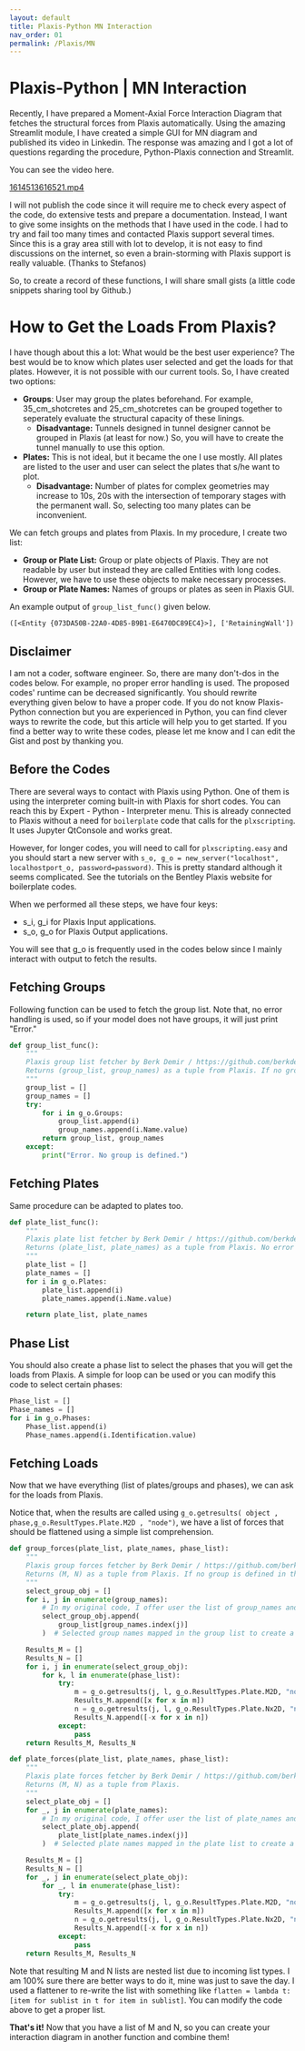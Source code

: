 ```yaml
---
layout: default
title: Plaxis-Python MN Interaction
nav_order: 01
permalink: /Plaxis/MN
---
```

# Plaxis-Python | MN Interaction

Recently, I have prepared a Moment-Axial Force Interaction Diagram that fetches the structural forces from Plaxis automatically. Using the amazing Streamlit module, I have created a simple GUI for MN diagram and published its video in Linkedin. The response was amazing and I got a lot of questions regarding the procedure, Python-Plaxis connection and Streamlit.

You can see the video here.

[1614513616521.mp4](images/Plaxis/1614513616521.mp4)

I will not publish the code since it will require me to check every aspect of the code, do extensive tests and prepare a documentation. Instead, I want to give some insights on the methods that I have used in the code. I had to try and fail too many times and contacted Plaxis support several times. Since this is a gray area still with lot to develop, it is not easy to find discussions on the internet, so even a brain-storming with Plaxis support is really valuable. (Thanks to Stefanos)

So, to create a record of these functions, I will share small gists (a little code snippets sharing tool by Github.)

# How to Get the Loads From Plaxis?

I have though about this a lot: What would be the best user experience? The best would be to know which plates user selected and get the loads for that plates. However, it is not possible with our current tools. So, I have created two options:

- **Groups**: User may group the plates beforehand. For example, 35_cm_shotcretes and 25_cm_shotcretes can be grouped together to seperately evaluate the structural capacity of these linings.
    - **Disadvantage:** Tunnels designed in tunnel designer cannot be grouped in Plaxis (at least for now.) So, you will have to create the tunnel manually to use this option.
- **Plates:** This is not ideal, but it became the one I use mostly. All plates are listed to the user and user can select the plates that s/he want to plot.
    - **Disadvantage:** Number of plates for complex geometries may increase to 10s, 20s with the intersection of temporary stages with the permanent wall. So, selecting too many plates can be inconvenient.

We can fetch groups and plates from Plaxis. In my procedure, I create two list:

- **Group or Plate List:** Group or plate objects of Plaxis. They are not readable by user but instead they are called Entities with long codes. However, we have to use these objects to make necessary processes.
- **Group or Plate Names:** Names of groups or plates as seen in Plaxis GUI.

An example output of `group_list_func()` given below.

`([<Entity {073DA50B-22A0-4D85-B9B1-E6470DC89EC4}>], ['RetainingWall'])`

## Disclaimer

I am not a coder, software engineer. So, there are many don't-dos in the codes below. For example, no proper error handling is used. The proposed codes' runtime can be decreased significantly. You should rewrite everything given below to have a proper code. If you do not know Plaxis-Python connection but you are experienced in Python, you can find clever ways to rewrite the code, but this article will help you to get started. If you find a better way to write these codes, please let me know and I can edit the Gist and post by thanking you.

## Before the Codes

There are several ways to contact with Plaxis using Python. One of them is using the interpreter coming built-in with Plaxis for short codes. You can reach this by Expert - Python - Interpreter menu. This is already connected to Plaxis without a need for `boilerplate` code that calls for the `plxscripting`. It uses Jupyter QtConsole and works great.

However, for longer codes, you will need to call for `plxscripting.easy` and you should start a new server with `s_o, g_o = new_server("localhost", localhostport_o, password=password)`. This is pretty standard although it seems complicated. See the tutorials on the Bentley Plaxis website for boilerplate codes.

When we performed all these steps, we have four keys:

- s_i, g_i for Plaxis Input applications.
- s_o, g_o for Plaxis Output applications.

You will see that g_o is frequently used in the codes below since I mainly interact with output to fetch the results.

## Fetching Groups

Following function can be used to fetch the group list. Note that, no error handling is used, so if your model does not have groups, it will just print "Error."

```python
def group_list_func():
    """
    Plaxis group list fetcher by Berk Demir / https://github.com/berkdemir
    Returns (group_list, group_names) as a tuple from Plaxis. If no group is defined in the model, it will print an error and will not return a value.
    """
    group_list = []
    group_names = []
    try:
        for i in g_o.Groups:
            group_list.append(i)
            group_names.append(i.Name.value)
        return group_list, group_names
    except:
        print("Error. No group is defined.")
```

## Fetching Plates

Same procedure can be adapted to plates too.

```python
def plate_list_func():
    """
    Plaxis plate list fetcher by Berk Demir / https://github.com/berkdemir
    Returns (plate_list, plate_names) as a tuple from Plaxis. No error handling is present assuming user will not run the function without plates present in the model.
    """
    plate_list = []
    plate_names = []
    for i in g_o.Plates:
        plate_list.append(i)
        plate_names.append(i.Name.value)

    return plate_list, plate_names
```

## Phase List

You should also create a phase list to select the phases that you will get the loads from Plaxis. A simple for loop can be used or you can modify this code to select certain phases:

```python
Phase_list = []
Phase_names = []
for i in g_o.Phases:
    Phase_list.append(i)
    Phase_names.append(i.Identification.value)

```

## Fetching Loads

Now that we have everything (list of plates/groups and phases), we can ask for the loads from Plaxis.

Notice that, when the results are called using `g_o.getresults( object , phase,g_o.ResultTypes.Plate.M2D , "node")`, we have a list of forces that should be flattened using a simple list comprehension.

```python
def group_forces(plate_list, plate_names, phase_list):
    """
    Plaxis group forces fetcher by Berk Demir / https://github.com/berkdemir
    Returns (M, N) as a tuple from Plaxis. If no group is defined in the model, it will return None.
    """
    select_group_obj = []
    for i, j in enumerate(group_names):
        # In my original code, I offer user the list of group_names and user select the groups. Returned selected_group_names is used to enumerate here. This is why code is structured the way it is.
        select_group_obj.append(
            group_list[group_names.index(j)]
        )  # Selected group names mapped in the group list to create a list of Plaxis objects.

    Results_M = []
    Results_N = []
    for i, j in enumerate(select_group_obj):
        for k, l in enumerate(phase_list):
            try:
                m = g_o.getresults(j, l, g_o.ResultTypes.Plate.M2D, "node")
                Results_M.append([x for x in m])
                n = g_o.getresults(j, l, g_o.ResultTypes.Plate.Nx2D, "node")
                Results_N.append([-x for x in n])
            except:
                pass
    return Results_M, Results_N
```

```python
def plate_forces(plate_list, plate_names, phase_list):
    """
    Plaxis plate forces fetcher by Berk Demir / https://github.com/berkdemir
    Returns (M, N) as a tuple from Plaxis.
    """
    select_plate_obj = []
    for _, j in enumerate(plate_names):
        # In my original code, I offer user the list of plate_names and user select the plates. Returned selected_plate_names is used to enumerate here. This is why code is structured the way it is.
        select_plate_obj.append(
            plate_list[plate_names.index(j)]
        )  # Selected plate names mapped in the plate list to create a list of Plaxis objects.

    Results_M = []
    Results_N = []
    for _, j in enumerate(select_plate_obj):
        for _, l in enumerate(phase_list):
            try:
                m = g_o.getresults(j, l, g_o.ResultTypes.Plate.M2D, "node")
                Results_M.append([x for x in m])
                n = g_o.getresults(j, l, g_o.ResultTypes.Plate.Nx2D, "node")
                Results_N.append([-x for x in n])
            except:
                pass
    return Results_M, Results_N
```

Note that resulting M and N lists are nested list due to incoming list types. I am 100% sure there are better ways to do it, mine was just to save the day. I used a flattener to re-write the list with something like `flatten = lambda t: [item for sublist in t for item in sublist]`. You can modify the code above to get a proper list.

**That's it!** Now that you have a list of M and N, so you can create your interaction diagram in another function and combine them!